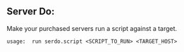 ## Server Do:
Make your purchased servers run a script against a target.

    usage:  run serdo.script <SCRIPT_TO_RUN> <TARGET_HOST>
